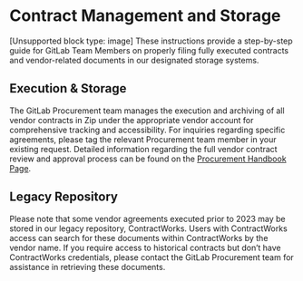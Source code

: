 # Contract Management and Storage

[Unsupported block type: image]
These instructions provide a step-by-step guide for GitLab Team Members on properly filing fully executed contracts and vendor-related documents in our designated storage systems.
## Execution & Storage
The GitLab Procurement team manages the execution and archiving of all vendor contracts in Zip under the appropriate vendor account for comprehensive tracking and accessibility. For inquiries regarding specific agreements, please tag the relevant Procurement team member in your existing request. Detailed information regarding the full vendor contract review and approval process can be found on the [Procurement Handbook Page](https://handbook.gitlab.com/handbook/finance/procurement/).
## Legacy Repository
Please note that some vendor agreements executed prior to 2023 may be stored in our legacy repository, ContractWorks. Users with ContractWorks access can search for these documents within ContractWorks by the vendor name. If you require access to historical contracts but don’t have ContractWorks credentials, please contact the GitLab Procurement team for assistance in retrieving these documents.
